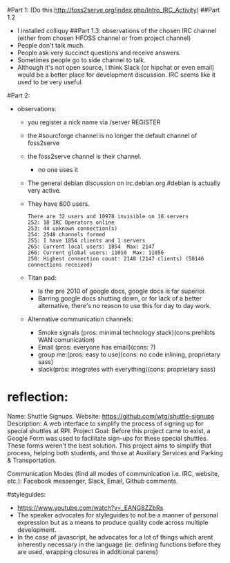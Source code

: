 #Part 1:
(Do this http://foss2serve.org/index.php/Intro_IRC_Activity)
##Part 1.2
- I installed colliquy
##Part 1.3:
observations of the chosen IRC channel (either from chosen HFOSS channel or from project channel)
- People don't talk much.
- People ask very succinct questions and receive answers.
- Sometimes people go to side channel to talk.
- Although it's not open source, I think Slack (or hipchat or even email) would be a better place for development discussion. IRC seems like it used to be very useful.

#Part 2:
- observations:
  - you register a nick name via /server REGISTER <nick> <password> <email>
  - the #sourcforge channel is no longer the default channel of foss2serve
  - the foss2serve channel is their channel.
    - no one uses it
  - The general debian discussion on irc.debian.org #debian is actually very active.
  - They have 800 users.

        There are 32 users and 10978 invisible on 18 servers
        252: 18 IRC Operators online
        253: 44 unknown connection(s)
        254: 2548 channels formed
        255: I have 1854 clients and 1 servers
        265: Current local users: 1854  Max: 2147
        266: Current global users: 11010  Max: 11056
        250: Highest connection count: 2148 (2147 clients) (50146 connections received)

  - Titan pad:
    - Is the pre 2010 of google docs, google docs is far superior.
    - Barring google docs shutting down, or for lack of a better alternative,  there's no reason to use this for day to day work.

  - Alternative communication channels:
    - Smoke signals (pros: minimal technology stack)(cons:prehibts WAN comunication)
    - Email (pros: everyone has email)(cons: ?)
    - group me:(pros: easy to use)(cons: no code inlining, proprietary sass)
    - slack(pros: integrates with everything)(cons: proprietary sass)

# reflection:
Name: Shuttle Signups.
Website: https://github.com/wtg/shuttle-signups
Description: A web interface to simplify the process of signing up for special shuttles at RPI.
Project Goal: Before this project came to exist, a Google Form was used to facilitate sign-ups for these special shuttles. These forms weren't the best solution. This project aims to simplify that process, helping both students, and those at Auxiliary Services and Parking & Transportation.


Communication Modes (find all modes of communication i.e. IRC, website, etc.): Facebook messenger, Slack, Email, Github comments.

#styleguides:
- https://www.youtube.com/watch?v=_EANG8ZZbRs
- The speaker advocates for styleguides to not be a manner of personal
expression but as a means to produce quality code across multiple development.
- In the case of javascript, he advocates for a lot of things which arent inherently necessary in the language (ie: defining functions before they are used, wrapping closures in additional parens)

